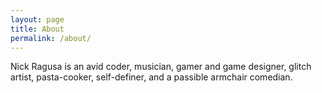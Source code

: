```yaml
---
layout: page
title: About
permalink: /about/
---
```


Nick Ragusa is an avid coder, musician, gamer and game designer, glitch artist, pasta-cooker, self-definer, and a passible armchair comedian.
